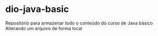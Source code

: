 # dio-java-basic
Repositório para armazenar todo o conteúdo do curso de Java básico 
Alterando um arquivo de forma local
